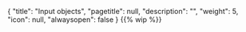 {
  "title": "Input objects",
  "pagetitle": null,
  "description": "",
  "weight": 5,
  "icon": null,
  "alwaysopen": false
}
{{% wip %}}
